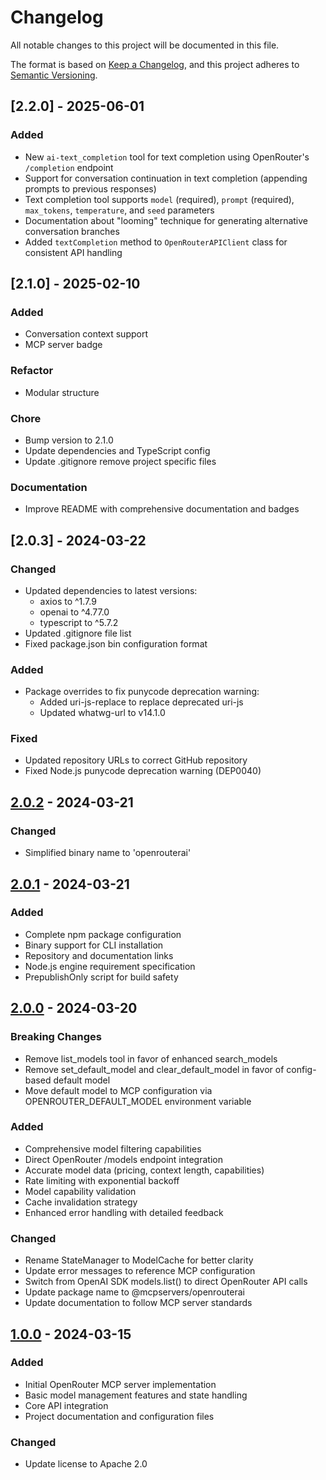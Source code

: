 # Changelog
All notable changes to this project will be documented in this file.

The format is based on [Keep a Changelog](https://keepachangelog.com/en/1.0.0/),
and this project adheres to [Semantic Versioning](https://semver.org/spec/v2.0.0.html).

## [2.2.0] - 2025-06-01
### Added
- New `ai-text_completion` tool for text completion using OpenRouter's `/completion` endpoint
- Support for conversation continuation in text completion (appending prompts to previous responses)
- Text completion tool supports `model` (required), `prompt` (required), `max_tokens`, `temperature`, and `seed` parameters
- Documentation about "looming" technique for generating alternative conversation branches
- Added `textCompletion` method to `OpenRouterAPIClient` class for consistent API handling

## [2.1.0] - 2025-02-10
### Added
- Conversation context support
- MCP server badge
### Refactor
- Modular structure
### Chore
- Bump version to 2.1.0
- Update dependencies and TypeScript config
- Update .gitignore remove project specific files
### Documentation
- Improve README with comprehensive documentation and badges

## [2.0.3] - 2024-03-22
### Changed
- Updated dependencies to latest versions:
  - axios to ^1.7.9
  - openai to ^4.77.0
  - typescript to ^5.7.2
- Updated .gitignore file list
- Fixed package.json bin configuration format
### Added
- Package overrides to fix punycode deprecation warning:
  - Added uri-js-replace to replace deprecated uri-js
  - Updated whatwg-url to v14.1.0
### Fixed
- Updated repository URLs to correct GitHub repository
- Fixed Node.js punycode deprecation warning (DEP0040)

## [2.0.2] - 2024-03-21
### Changed
- Simplified binary name to 'openrouterai'

## [2.0.1] - 2024-03-21
### Added
- Complete npm package configuration
- Binary support for CLI installation
- Repository and documentation links
- Node.js engine requirement specification
- PrepublishOnly script for build safety

## [2.0.0] - 2024-03-20
### Breaking Changes
- Remove list_models tool in favor of enhanced search_models
- Remove set_default_model and clear_default_model in favor of config-based default model
- Move default model to MCP configuration via OPENROUTER_DEFAULT_MODEL environment variable

### Added
- Comprehensive model filtering capabilities
- Direct OpenRouter /models endpoint integration
- Accurate model data (pricing, context length, capabilities)
- Rate limiting with exponential backoff
- Model capability validation
- Cache invalidation strategy
- Enhanced error handling with detailed feedback

### Changed
- Rename StateManager to ModelCache for better clarity
- Update error messages to reference MCP configuration
- Switch from OpenAI SDK models.list() to direct OpenRouter API calls
- Update package name to @mcpservers/openrouterai
- Update documentation to follow MCP server standards

## [1.0.0] - 2024-03-15
### Added
- Initial OpenRouter MCP server implementation
- Basic model management features and state handling
- Core API integration
- Project documentation and configuration files

### Changed
- Update license to Apache 2.0

[2.0.2]: https://github.com/mcpservers/openrouterai/compare/v2.0.1...v2.0.2
[2.0.1]: https://github.com/mcpservers/openrouterai/compare/v2.0.0...v2.0.1
[2.0.0]: https://github.com/mcpservers/openrouterai/compare/v1.0.0...v2.0.0
[1.0.0]: https://github.com/mcpservers/openrouterai/releases/tag/v1.0.0
